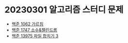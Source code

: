 # 20230301 알고리즘 스터디 문제

- [백준 1062 가르침](https://www.acmicpc.net/problem/1062)
- [백준 1747 소수&팰린드롬](https://www.acmicpc.net/problem/1747)
- [백준 13975 파일 합치기 3](https://www.acmicpc.net/problem/13975)
